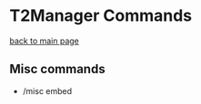 # T2Manager Commands
[back to main page](./index.md)

## Misc commands
- /misc embed <title> <description> - sends an embed to the channel
- /misc say <message> - sends a message to the channel
- /misc invite - sends the bots invite link
- /misc membercount - sends the membercount of the server
- /misc servercount - displays how many severs the bot is in
- /misc suggestion <message> - sends us a suggestion
- /misc support - sends a link to the support server
- /misc website - sends the link to the t2manager website

## Info commands
- /info server - displays info about the server
- /info user <user> <info> - displays info about a user
- /info bot - displays info about the bot
- /help - shows a list of commands
- /uptime - displays the uptime of the bot
- /verify - verifys a user

## Economy commands
- /economy balance - shows your balance
- /economy withdraw <amount> - withdraws money from your bank
- /economy deposit <amount> - deposits money into your bank
- /economy daily - claims your daily amount of coins
- /economy give <user> <amount> - gives a user money
- /economy admin add <user> <amount> - adds money to a users balance
- /economy admin remove <user> <amount> - removes money from a users balance
- /economy admin reset <user> - resets a users balance

## Moderation commands

### Moderator
- /moderator kick <user> <reason> - kicks a user from the server
- /moderator warn <user> <reason> - warn a user
- /moderator warnings <user> - view a users warnings
- /moderator unwarn <user> <amount> <reason> - removes a warning from a user
- /moderator purge <amount> <reason> - deletes a certain amount of messages

### Admin
- /admin verify <user> - verifys a user
- /admin ban <user> <reason> - bans a user
- /admin unban <user> <reason> - unbans a user
- /admin arole <user> <role> - gives a user a role
- /admin rrole <user> <role> - removes a role from a user

## Giveaway commands
- /giveaway start <duration> <winners> <prize> <channel> - starts a giveaway
- /giveaway end <id> - ends a giveaway
- /giveaway delete <id> - deletes a giveaway
- /giveaway edit <id> <prize> <winners> - edits a giveaway
- /giveaway pause <id> - pause a giveaway
- /giveaway unpause <id> - unpauses a giveaway
- /giveaway reroll <id> - rerolls a giveaway

## Setup commands
- /setup transcript <channel> <type-of-transcript> - setup the ticket transcript
- /setup verify <role> - sets the verify role
- /setup giveaway <role> - sets the giveaway role

## Ticket commands
/create - creates a ticket
/close - closes a ticket
/delete - deltes a ticket
/open - opens a ticket
/send-panel - sends the ticket panel
/transcript - sends the transcript to the transcript channel

## Dev commands
/dev servers - shows what severs the bot is in
/dev tsw - !
